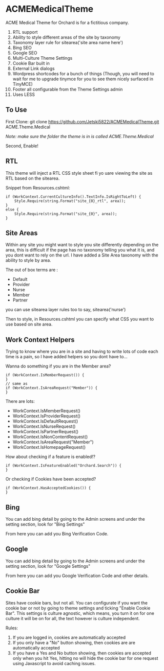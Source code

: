 # ACMEMedicalTheme
ACME Medical Theme for Orchard is for a fictitious company.

1. RTL support 
2. Ability to style different areas of the site by taxonomy 
3. Taxonomy layer rule for sitearea('site area name here') 
4. Bing SEO 
5. Google SEO 
6. Multi-Culture Theme Settings 
7. Cookie Bar built in 
8. External Link dialogs
9. Wordpress shortcodes for a bunch of things (Though, you will need to wait for me to upgrade tinymce for you to see them nicely surfaced in TinyMCE) 
10. Footer all configurable from the Theme Settings admin 
11. Uses LESS 

## To Use ##

First Clone:
git clone https://github.com/Jetski5822/ACMEMedicalTheme.git ACME.Theme.Medical

*Note: make sure the folder the theme is in is called ACME.Theme.Medical*

Second, Enable!

## RTL ##

This theme will inject a RTL CSS style sheet fi yo uare viewing the site as RTL based on the sitearea.

Snippet from Resources.cshtml:

    if (WorkContext.CurrentCultureInfo().TextInfo.IsRightToLeft) {
        Style.Require(string.Format("site_{0}_rtl", area));
    }
    else {
        Style.Require(string.Format("site_{0}", area));
    }

## Site Areas ##

Within any site you might want to style you site differently depending on the area, this is difficult if the page has no taxonomy telling you what it is, and you dont want to rely on the url. I have added a Site Area taxonomy with the ability to style by area.

The out of box terms are :

- Default
- Provider
- Nurse
- Member
- Partner

you can use sitearea layer rules too to say, sitearea('nurse')

Then to style, in Resources.cshtml you can specify what CSS you want to use based on site area.

## Work Context Helpers ##

Trying to know where you are in a site and having to write lots of code each time is a pain, so I have added helpers so you dont have to...

Wanna do something if you are in the Member area?

    if (WorkContext.IsMemberRequest()) {
    }
    // same as
    if (WorkContext.IsAreaRequest("Member")) {
    }

There are lots:

- WorkContext.IsMemberRequest()
- WorkContext.IsProviderRequest()
- WorkContext.IsDefaultRequest()
- WorkContext.IsNurseRequest()
- WorkContext.IsPartnerRequest()
- WorkContext.IsNonContentRequest()
- WorkContext.IsAreaRequest("Member")
- WorkContext.IsHomepageRequest()

How about checking if a feature is enabled!?

    if (WorkContext.IsFeatureEnabled("Orchard.Search")) {
    }

Or checking if Cookies have been accepted?

    if (WorkContext.HasAcceptedCookies()) {
    }

## Bing ##

You can add bing detail by going to the Admin screens and under the setting section, look for "Bing Settings"

From here you can add you Bing Verification Code.

## Google ##

You can add bing detail by going to the Admin screens and under the setting section, look for "Google Settings"

From here you can add you Google Verification Code and other details.

## Cookie Bar ##

Sites have cookie bars, but not all. You can configurate if you want the cookie bar or not by going to theme settings and ticking "Enable Cookie Bar". This settings is culture agnostic, which means, you turn it on for one culture it will be on for all, the text however is culture independent.

Rules:

1. If you are logged in, cookies are automatically accepted
2. If you only have a "No" button showing, then cookies are are automatically accepted
3. If you have a Yes and No button showing, then cookies are accepted only when you hit Yes, hitting no will hide the cookie bar for one request using Javascript to avoid caching issues.
